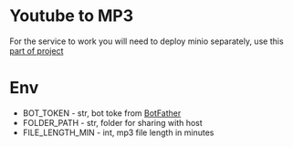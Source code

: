 # Youtube to MP3
For the service to work you will need to deploy minio separately, use this [part of project](https://github.com/tarodo/yt_mp3/tree/main/minio)
# Env
- BOT_TOKEN - str, bot toke from [BotFather](https://t.me/botfather)
- FOLDER_PATH - str, folder for sharing with host
- FILE_LENGTH_MIN - int, mp3 file length in minutes